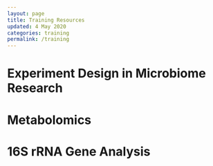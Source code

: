 ```yaml
---
layout: page
title: Training Resources
updated: 4 May 2020
categories: training
permalink: /training
---
```


# Experiment Design in Microbiome Research

# Metabolomics

# 16S rRNA Gene Analysis
